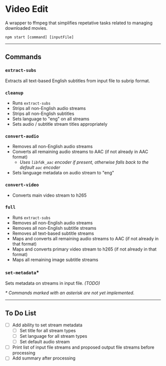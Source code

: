 # Video Edit

A wrapper to ffmpeg that simplifies repetative tasks related to managing downloaded movies.

`npm start [command] [inputFile]`

---

## Commands

### `extract-subs`

Extracts all text-based English subtitles from input file to subrip format.

### `cleanup`

- Runs `extract-subs`
- Strips all non-English audio streams
- Strips all non-English subtitles
- Sets language to "eng" on all streams
- Sets audio / subtitle stream titles appropriately

### `convert-audio`

- Removes all non-English audio streams
- Converts all remaining audio streams to AAC (if not already in AAC format)
  - _Uses `libfdk_aac` encoder if present, otherwise falls back to the default `aac` encoder_
- Sets language metadata on audio stream to "eng"

### `convert-video`

- Converts main video stream to h265

### `full`

- Runs `extract-subs`
- Removes all non-English audio streams
- Removes all non-English subtitle streams
- Removes all text-based subtitle streams
- Maps and converts all remaining audio streams to AAC (if not already in that format)
- Maps and converts primary video stream to h265 (if not already in that format)
- Maps all remaining image subtitle streams

### `set-metadata`\*

Sets metadata on streams in input file. _(TODO)_

_\* Commands marked with an asterisk are not yet implemented._

---

## To Do List

- [ ] Add ability to set stream metadata
  - [ ] Set title for all stream types
  - [ ] Set language for all stream types
  - [ ] Set default audio stream
- [ ] Print list of input file streams and proposed output file streams before processing
- [ ] Add summary after processing
